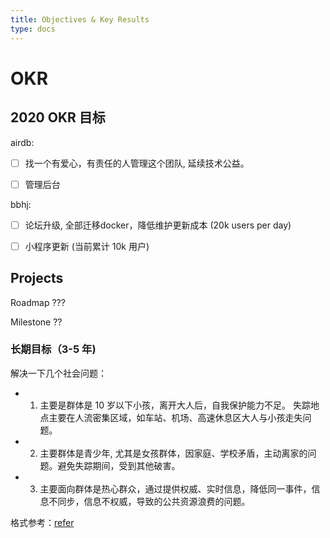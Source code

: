 ```yaml
---
title: Objectives & Key Results
type: docs
---
```


# OKR

## 2020 OKR 目标

airdb:
- [ ] 找一个有爱心，有责任的人管理这个团队, 延续技术公益。
- [ ] 管理后台


bbhj:
- [ ] 论坛升级, 全部迁移docker，降低维护更新成本 (20k users per day)
- [ ] 小程序更新 (当前累计 10k 用户)


## Projects

Roadmap
???

Milestone
??

### 长期目标（3-5 年)

解决一下几个社会问题：

- 1. 主要是群体是 10 岁以下小孩，离开大人后，自我保护能力不足。 失踪地点主要在人流密集区域，如车站、机场、高速休息区大人与小孩走失问题。
- 2. 主要群体是青少年, 尤其是女孩群体，因家庭、学校矛盾，主动离家的问题。避免失踪期间，受到其他破害。
- 3. 主要面向群体是热心群众，通过提供权威、实时信息，降低同一事件，信息不同步，信息不权威，导致的公共资源浪费的问题。

格式参考：[refer](https://github.com/ipfs/team-mgmt/tree/master/OKR)
